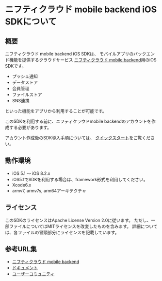 # ニフティクラウド mobile backend iOS SDKについて

## 概要

ニフティクラウド mobile backend iOS SDKは、
モバイルアプリのバックエンド機能を提供するクラウドサービス
[ニフティクラウド mobile backend](http://mb.cloud.nifty.com)用のiOS SDKです。

- プッシュ通知
- データストア
- 会員管理
- ファイルストア
- SNS連携

といった機能をアプリから利用することが可能です。

このSDKを利用する前に、ニフティクラウドmobile backendのアカウントを作成する必要があります。

アカウント作成後のSDK導入手順については、
[クイックスタート](http://mb.cloud.nifty.com/doc/quickstart_ios.html)をご覧ください。

## 動作環境

- iOS 5.1 〜 iOS 8.2.x
 - iOS5.1でSDKを利用する場合は、framework形式を利用してください。
- Xcode6.x
- armv7, armv7s, arm64アーキテクチャ

## ライセンス

このSDKのライセンスはApache License Version 2.0に従います。
ただし、一部ファイルについてはMITライセンスを改変したものを含みます。
詳細については、各ファイルの冒頭部分にライセンスを記載しています。

## 参考URL集

- [ニフティクラウド mobile backend](http://mb.cloud.nifty.com)
- [ドキュメント](http://mb.cloud.nifty.com/doc)
- [ユーザーコミュニティ](https://github.com/NIFTYCloud-mbaas/UserCommunity)



